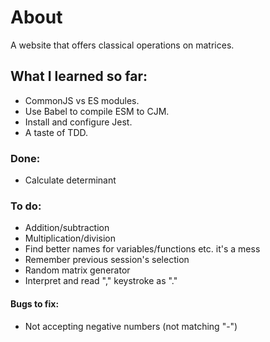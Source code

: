 # About

A website that offers classical operations on matrices.

## What I learned so far:
- CommonJS vs ES modules.
- Use Babel to compile ESM to CJM.
- Install and configure Jest.
- A taste of TDD.

### Done:
- Calculate determinant

### To do:
- Addition/subtraction
- Multiplication/division
- Find better names for variables/functions etc. it's a mess
- Remember previous session's selection
- Random matrix generator
- Interpret and read "," keystroke as "."

#### Bugs to fix:
- Not accepting negative numbers (not matching "-")

